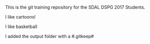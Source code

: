 This is the git training repository for the SDAL DSPG 2017 Students.

I like cartoons!

I like basketball

I added the output folder with a #.gitkeep#

